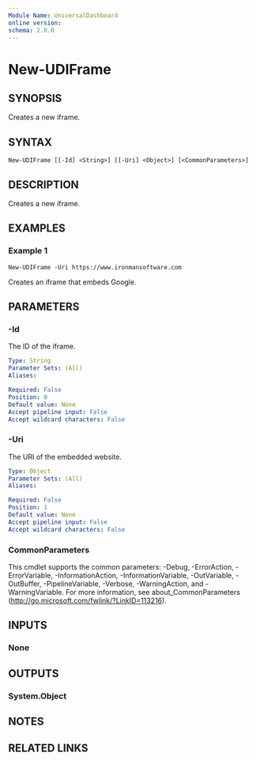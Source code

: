 ```yaml
---
Module Name: UniversalDashboard
online version:
schema: 2.0.0
---
```


# New-UDIFrame

## SYNOPSIS
Creates a new iframe.

## SYNTAX

```
New-UDIFrame [[-Id] <String>] [[-Uri] <Object>] [<CommonParameters>]
```

## DESCRIPTION
Creates a new iframe.

## EXAMPLES

### Example 1
```
New-UDIFrame -Uri https://www.ironmansoftware.com
```

Creates an iframe that embeds Google.

## PARAMETERS

### -Id
The ID of the iframe.

```yaml
Type: String
Parameter Sets: (All)
Aliases: 

Required: False
Position: 0
Default value: None
Accept pipeline input: False
Accept wildcard characters: False
```

### -Uri
The URI of the embedded website.

```yaml
Type: Object
Parameter Sets: (All)
Aliases: 

Required: False
Position: 1
Default value: None
Accept pipeline input: False
Accept wildcard characters: False
```

### CommonParameters
This cmdlet supports the common parameters: -Debug, -ErrorAction, -ErrorVariable, -InformationAction, -InformationVariable, -OutVariable, -OutBuffer, -PipelineVariable, -Verbose, -WarningAction, and -WarningVariable. For more information, see about_CommonParameters (http://go.microsoft.com/fwlink/?LinkID=113216).

## INPUTS

### None

## OUTPUTS

### System.Object

## NOTES

## RELATED LINKS



